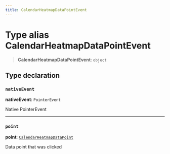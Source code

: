 ```yaml
---
title: CalendarHeatmapDataPointEvent
---
```


# Type alias CalendarHeatmapDataPointEvent

> **CalendarHeatmapDataPointEvent**: `object`

## Type declaration

### `nativeEvent`

**nativeEvent**: `PointerEvent`

Native PointerEvent

***

### `point`

**point**: [`CalendarHeatmapDataPoint`](type-alias.CalendarHeatmapDataPoint.md)

Data point that was clicked
